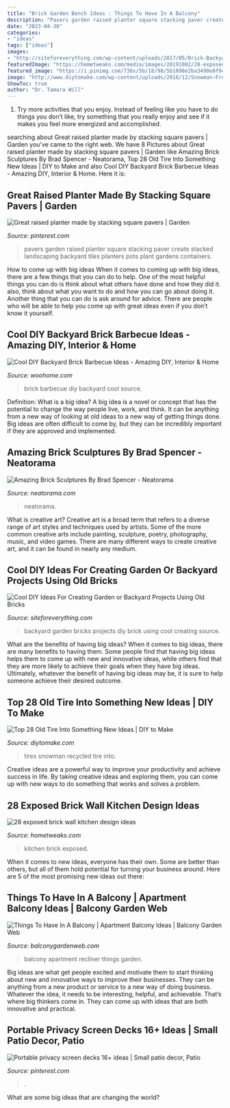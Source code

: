 ```yaml
---
title: "Brick Garden Bench Ideas : Things To Have In A Balcony"
description: "Pavers garden raised planter square stacking paver create stacked landscaping backyard tiles planters pots plant gardens containers"
date: "2023-04-30"
categories:
- "ideas"
tags: ["ideas"]
images:
- "http://siteforeverything.com/wp-content/uploads/2017/05/Brick-Backyard-13.jpg"
featuredImage: "https://hometweaks.com/media/images/20191002/28-exposed-brick-wall-kitchen-design-ideas-161570040675-original.jpg"
featured_image: "https://i.pinimg.com/736x/5b/18/98/5b1898e2ba3490e8f945a7852485ef7a--garden-tiles-garden-art.jpg"
image: "http://www.diytomake.com/wp-content/uploads/2016/12/Snowman-From-Recycled-Tires.jpg"
ShowToc: true
author: "Dr. Tamara Will"
---
```



1. Try more activities that you enjoy. Instead of feeling like you have to do things you don’t like, try something that you really enjoy and see if it makes you feel more energized and accomplished. 

	

		
searching about Great raised planter made by stacking square pavers | Garden you've came to the right web. We have 8 Pictures about Great raised planter made by stacking square pavers | Garden like Amazing Brick Sculptures By Brad Spencer - Neatorama, Top 28 Old Tire Into Something New Ideas | DIY to Make and also Cool DIY Backyard Brick Barbecue Ideas - Amazing DIY, Interior &amp; Home. Here it is:
		
    
## Great Raised Planter Made By Stacking Square Pavers | Garden

<img loading=lazy src="https://i.pinimg.com/736x/5b/18/98/5b1898e2ba3490e8f945a7852485ef7a--garden-tiles-garden-art.jpg" onerror="this.onerror=null;this.src='https://tse1.mm.bing.net/th?id=OIP._n-3Ws6n-lvawsqa1Wi9fgHaJ3&amp;pid=15.1';" alt="Great raised planter made by stacking square pavers | Garden">

_Source: pinterest.com_

>pavers garden raised planter square stacking paver create stacked landscaping backyard tiles planters pots plant gardens containers. 

	

How to come up with big ideas
When it comes to coming up with big ideas, there are a few things that you can do to help. One of the most helpful things you can do is think about what others have done and how they did it. also, think about what you want to do and how you can go about doing it. Another thing that you can do is ask around for advice. There are people who will be able to help you come up with great ideas even if you don’t know it yourself.

    
## Cool DIY Backyard Brick Barbecue Ideas - Amazing DIY, Interior &amp; Home

<img loading=lazy src="https://www.woohome.com/wp-content/uploads/2016/02/brick-barbecue-tips-6.jpg" onerror="this.onerror=null;this.src='https://tse1.mm.bing.net/th?id=OIP.Aa9R4qT_G_HiWW_Pc9M2YAHaFj&amp;pid=15.1';" alt="Cool DIY Backyard Brick Barbecue Ideas - Amazing DIY, Interior &amp; Home">

_Source: woohome.com_

>brick barbecue diy backyard cool source. 

	

Definition: What is a big idea?
A big idea is a novel or concept that has the potential to change the way people live, work, and think. It can be anything from a new way of looking at old ideas to a new way of getting things done. Big ideas are often difficult to come by, but they can be incredibly important if they are approved and implemented.

    
## Amazing Brick Sculptures By Brad Spencer - Neatorama

<img loading=lazy src="https://uploads.neatorama.com/images/posts/761/69/69761/1393372170-0.jpg" onerror="this.onerror=null;this.src='https://tse3.mm.bing.net/th?id=OIP.RdzeKyI8n50cj0nkyVvexgHaLG&amp;pid=15.1';" alt="Amazing Brick Sculptures By Brad Spencer - Neatorama">

_Source: neatorama.com_

>neatorama. 

	

What is creative art?
Creative art is a broad term that refers to a diverse range of art styles and techniques used by artists. Some of the more common creative arts include painting, sculpture, poetry, photography, music, and video games. There are many different ways to create creative art, and it can be found in nearly any medium.

    
## Cool DIY Ideas For Creating Garden Or Backyard Projects Using Old Bricks

<img loading=lazy src="http://siteforeverything.com/wp-content/uploads/2017/05/Brick-Backyard-13.jpg" onerror="this.onerror=null;this.src='https://tse3.mm.bing.net/th?id=OIP.qlv9Gj1ze5gD8d2C8295TwHaLL&amp;pid=15.1';" alt="Cool DIY Ideas For Creating Garden or Backyard Projects Using Old Bricks">

_Source: siteforeverything.com_

>backyard garden bricks projects diy brick using cool creating source. 

	

What are the benefits of having big ideas?
When it comes to big ideas, there are many benefits to having them. Some people find that having big ideas helps them to come up with new and innovative ideas, while others find that they are more likely to achieve their goals when they have big ideas. Ultimately, whatever the benefit of having big ideas may be, it is sure to help someone achieve their desired outcome.

    
## Top 28 Old Tire Into Something New Ideas | DIY To Make

<img loading=lazy src="http://www.diytomake.com/wp-content/uploads/2016/12/Snowman-From-Recycled-Tires.jpg" onerror="this.onerror=null;this.src='https://tse3.mm.bing.net/th?id=OIP.CdfT3ZW9S_C65xsgDX-KugHaLE&amp;pid=15.1';" alt="Top 28 Old Tire Into Something New Ideas | DIY to Make">

_Source: diytomake.com_

>tires snowman recycled tire into. 

	

Creative ideas are a powerful way to improve your productivity and achieve success in life. By taking creative ideas and exploring them, you can come up with new ways to do something that works and solves a problem.

    
## 28 Exposed Brick Wall Kitchen Design Ideas

<img loading=lazy src="https://hometweaks.com/media/images/20191002/28-exposed-brick-wall-kitchen-design-ideas-161570040675-original.jpg" onerror="this.onerror=null;this.src='https://tse1.mm.bing.net/th?id=OIP.yYbXT6YWbvFCaTd-V8TwZwHaKZ&amp;pid=15.1';" alt="28 exposed brick wall kitchen design ideas">

_Source: hometweaks.com_

>kitchen brick exposed. 

	

When it comes to new ideas, everyone has their own. Some are better than others, but all of them hold potential for turning your business around. Here are 5 of the most promising new ideas out there: 

    
## Things To Have In A Balcony | Apartment Balcony Ideas | Balcony Garden Web

<img loading=lazy src="https://balconygardenweb.com/wp-content/uploads/2016/08/recliner.jpg" onerror="this.onerror=null;this.src='https://tse4.mm.bing.net/th?id=OIP.2uGfdDAsurPxuz2pah_p4AHaLI&amp;pid=15.1';" alt="Things To Have In A Balcony | Apartment Balcony Ideas | Balcony Garden Web">

_Source: balconygardenweb.com_

>balcony apartment recliner things garden. 

	

Big ideas are what get people excited and motivate them to start thinking about new and innovative ways to improve their businesses. They can be anything from a new product or service to a new way of doing business. Whatever the idea, it needs to be interesting, helpful, and achievable. That’s where big thinkers come in. They can come up with ideas that are both innovative and practical.

    
## Portable Privacy Screen Decks 16+ Ideas | Small Patio Decor, Patio

<img loading=lazy src="https://i.pinimg.com/736x/6b/af/53/6baf531b4be634c906b026c4ee2a1bc9.jpg" onerror="this.onerror=null;this.src='https://tse3.mm.bing.net/th?id=OIP.9r57FHvDN4o5rbfMZo9oJgAAAA&amp;pid=15.1';" alt="Portable privacy screen decks 16+ ideas | Small patio decor, Patio">

_Source: pinterest.com_

>. 

	

What are some big ideas that are changing the world?

